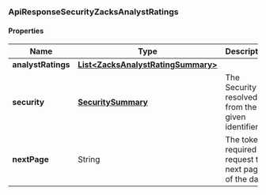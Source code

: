 
[//]: # (CLASS:ApiResponseSecurityZacksAnalystRatings)

[//]: # (KIND:object)

### ApiResponseSecurityZacksAnalystRatings

#### Properties

[//]: # (START_DEFINITION)

Name | Type | Description
------------ | ------------- | -------------
**analystRatings** | [**List&lt;ZacksAnalystRatingSummary&gt;**](ZacksAnalystRatingSummary.md) |  &nbsp;
**security** | [**SecuritySummary**](SecuritySummary.md) | The Security resolved from the given identifier &nbsp;
**nextPage** | String | The token required to request the next page of the data &nbsp;

[//]: # (END_DEFINITION)


[//]: # (CONTAINED_CLASS:ZacksAnalystRatingSummary)


[//]: # (CONTAINED_CLASS:SecuritySummary)





